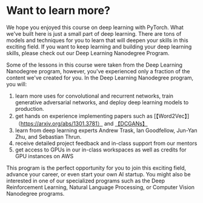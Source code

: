 ﻿
# Want to learn more?

We hope you enjoyed this course on deep learning with PyTorch. What we've built here is just a small part of deep learning. There are tons of models and techniques for you to learn that will deepen your skills in this exciting field. If you want to keep learning and building your deep learning skills, please check out our Deep Learning Nanodegree Program.

Some of the lessons in this course were taken from the Deep Learning Nanodegree program, however, you've experienced only a fraction of the content we've created for you. In the Deep Learning Nanodegree program, you will:   

1. learn more uses for convolutional and recurrent networks, train generative adversarial networks, and deploy deep learning models to production.  
2. get hands on experience implementing papers such as [【Word2Vec】]（https://arxiv.org/abs/1301.3781） and [【DCGANs】](https://arxiv.org/abs/1511.06434)  
3. learn from deep learning experts Andrew Trask, Ian Goodfellow, Jun-Yan Zhu, and Sebastian Thrun.  
4. receive detailed project feedback and in-class support from our mentors   
5. get access to GPUs in our in-class workspaces as well as credits for GPU instances on AWS  

This program is the perfect opportunity for you to join this exciting field, advance your career, or even start your own AI startup. You might also be interested in one of our specialized programs such as the Deep Reinforcement Learning, Natural Language Processing, or Computer Vision Nanodegree programs.